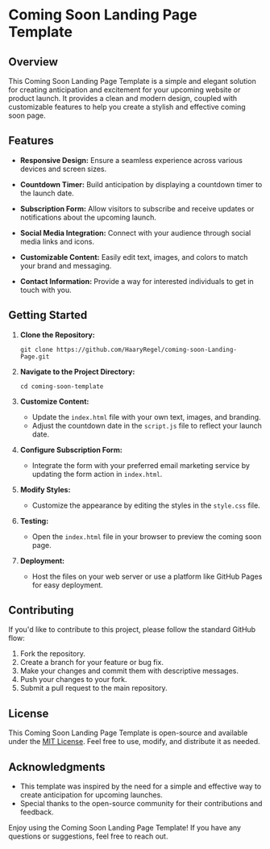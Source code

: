# Coming Soon Landing Page Template

## Overview

This Coming Soon Landing Page Template is a simple and elegant solution for creating anticipation and excitement for your upcoming website or product launch. It provides a clean and modern design, coupled with customizable features to help you create a stylish and effective coming soon page.

## Features

- **Responsive Design:** Ensure a seamless experience across various devices and screen sizes.
  
- **Countdown Timer:** Build anticipation by displaying a countdown timer to the launch date.

- **Subscription Form:** Allow visitors to subscribe and receive updates or notifications about the upcoming launch.

- **Social Media Integration:** Connect with your audience through social media links and icons.

- **Customizable Content:** Easily edit text, images, and colors to match your brand and messaging.

- **Contact Information:** Provide a way for interested individuals to get in touch with you.

## Getting Started

1. **Clone the Repository:**
   ```
   git clone https://github.com/HaaryRegel/coming-soon-Landing-Page.git
   ```

2. **Navigate to the Project Directory:**
   ```
   cd coming-soon-template
   ```

3. **Customize Content:**
   - Update the `index.html` file with your own text, images, and branding.
   - Adjust the countdown date in the `script.js` file to reflect your launch date.

4. **Configure Subscription Form:**
   - Integrate the form with your preferred email marketing service by updating the form action in `index.html`.

5. **Modify Styles:**
   - Customize the appearance by editing the styles in the `style.css` file.

6. **Testing:**
   - Open the `index.html` file in your browser to preview the coming soon page.

7. **Deployment:**
   - Host the files on your web server or use a platform like GitHub Pages for easy deployment.

## Contributing

If you'd like to contribute to this project, please follow the standard GitHub flow:

1. Fork the repository.
2. Create a branch for your feature or bug fix.
3. Make your changes and commit them with descriptive messages.
4. Push your changes to your fork.
5. Submit a pull request to the main repository.

## License

This Coming Soon Landing Page Template is open-source and available under the [MIT License](LICENSE). Feel free to use, modify, and distribute it as needed.

## Acknowledgments

- This template was inspired by the need for a simple and effective way to create anticipation for upcoming launches.
- Special thanks to the open-source community for their contributions and feedback.

Enjoy using the Coming Soon Landing Page Template! If you have any questions or suggestions, feel free to reach out.
